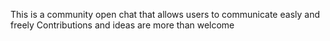 This is a community open chat that allows users to communicate easly and freely
Contributions and ideas are more than welcome